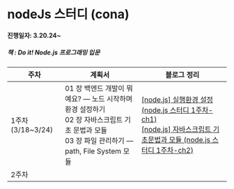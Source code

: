 # nodeJs 스터디 (cona)

#### 진행일자: 3.20.24~ 
##### 책 : Do it! Node.js 프로그래밍 입문
| 주차 | 계획서 | 블로그 정리 |
|---|---|---|
| 1주차(3/18~3/24) | 01 장 백엔드 개발이 뭐예요? ― 노드 시작하며 환경 설정하기 <br/> 02 장 자바스크립트 기초 문법과 모듈 <br/>03 장 파일 관리하기 ― path, File System 모듈 | [[node.js] 실행환경 설정 (node.js 스터디 1주차-ch1)](https://im-not-robot-0.tistory.com/175)<br/> [[node.js] 자바스크립트 기초문법과 모듈 (node.js 스터디 1주차-ch2)](https://im-not-robot-0.tistory.com/176) |
| 2주차 |  |  |
